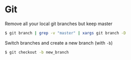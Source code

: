 # Git

Remove all your local git branches but keep master
```bash
$ git branch | grep -v "master" | xargs git branch -D
```

Switch branches and create a new branch (with `-b`)
```bash
$ git checkout -b new_branch
```
